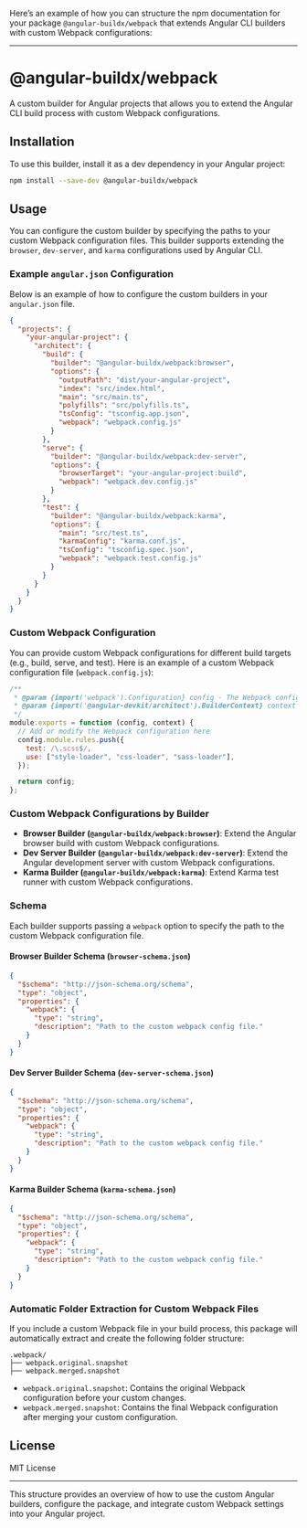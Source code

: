 Here’s an example of how you can structure the npm documentation for your package `@angular-buildx/webpack` that extends Angular CLI builders with custom Webpack configurations:

---

# @angular-buildx/webpack

A custom builder for Angular projects that allows you to extend the Angular CLI build process with custom Webpack configurations.

## Installation

To use this builder, install it as a dev dependency in your Angular project:

```bash
npm install --save-dev @angular-buildx/webpack
```

## Usage

You can configure the custom builder by specifying the paths to your custom Webpack configuration files. This builder supports extending the `browser`, `dev-server`, and `karma` configurations used by Angular CLI.

### Example `angular.json` Configuration

Below is an example of how to configure the custom builders in your `angular.json` file.

```json
{
  "projects": {
    "your-angular-project": {
      "architect": {
        "build": {
          "builder": "@angular-buildx/webpack:browser",
          "options": {
            "outputPath": "dist/your-angular-project",
            "index": "src/index.html",
            "main": "src/main.ts",
            "polyfills": "src/polyfills.ts",
            "tsConfig": "tsconfig.app.json",
            "webpack": "webpack.config.js"
          }
        },
        "serve": {
          "builder": "@angular-buildx/webpack:dev-server",
          "options": {
            "browserTarget": "your-angular-project:build",
            "webpack": "webpack.dev.config.js"
          }
        },
        "test": {
          "builder": "@angular-buildx/webpack:karma",
          "options": {
            "main": "src/test.ts",
            "karmaConfig": "karma.conf.js",
            "tsConfig": "tsconfig.spec.json",
            "webpack": "webpack.test.config.js"
          }
        }
      }
    }
  }
}
```

### Custom Webpack Configuration

You can provide custom Webpack configurations for different build targets (e.g., build, serve, and test). Here is an example of a custom Webpack configuration file (`webpack.config.js`):

```javascript
/**
 * @param {import('webpack').Configuration} config - The Webpack configuration object.
 * @param {import('@angular-devkit/architect').BuilderContext} context - The Angular builder context.
 */
module.exports = function (config, context) {
  // Add or modify the Webpack configuration here
  config.module.rules.push({
    test: /\.scss$/,
    use: ["style-loader", "css-loader", "sass-loader"],
  });

  return config;
};
```

### Custom Webpack Configurations by Builder

- **Browser Builder (`@angular-buildx/webpack:browser`)**: Extend the Angular browser build with custom Webpack configurations.
- **Dev Server Builder (`@angular-buildx/webpack:dev-server`)**: Extend the Angular development server with custom Webpack configurations.
- **Karma Builder (`@angular-buildx/webpack:karma`)**: Extend Karma test runner with custom Webpack configurations.

### Schema

Each builder supports passing a `webpack` option to specify the path to the custom Webpack configuration file.

#### Browser Builder Schema (`browser-schema.json`)

```json
{
  "$schema": "http://json-schema.org/schema",
  "type": "object",
  "properties": {
    "webpack": {
      "type": "string",
      "description": "Path to the custom webpack config file."
    }
  }
}
```

#### Dev Server Builder Schema (`dev-server-schema.json`)

```json
{
  "$schema": "http://json-schema.org/schema",
  "type": "object",
  "properties": {
    "webpack": {
      "type": "string",
      "description": "Path to the custom webpack config file."
    }
  }
}
```

#### Karma Builder Schema (`karma-schema.json`)

```json
{
  "$schema": "http://json-schema.org/schema",
  "type": "object",
  "properties": {
    "webpack": {
      "type": "string",
      "description": "Path to the custom webpack config file."
    }
  }
}
```

### Automatic Folder Extraction for Custom Webpack Files

If you include a custom Webpack file in your build process, this package will automatically extract and create the following folder structure:

```
.webpack/
├── webpack.original.snapshot
├── webpack.merged.snapshot
```

- `webpack.original.snapshot`: Contains the original Webpack configuration before your custom changes.
- `webpack.merged.snapshot`: Contains the final Webpack configuration after merging your custom configuration.

## License

MIT License

---

This structure provides an overview of how to use the custom Angular builders, configure the package, and integrate custom Webpack settings into your Angular project.
